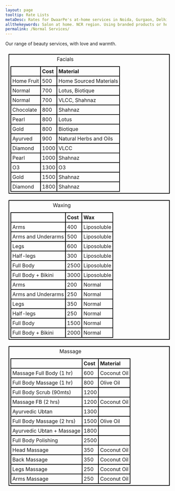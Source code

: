 ```yaml
---
layout: page
tooltip: Rate Lists 
metaDesc: Rates for DwaarPe's at-home services in Noida, Gurgaon, Delhi, Ghaziabad, Faridabad; facials, waxing, massage, pedicure, manicure; including our Ayurvedic products-based services
allthekeywords: Salon at home. NCR region. Using branded products or home-made Ayurvedic products. 
permalink: /Normal Services/
---
```


Our range of beauty services, with love and warmth.
<style>
table, th, td {
   border: 2px solid black;
   border-collapse: collapse;
   padding: 4px;
}
table {
   margin: 10px;
   float: left;
}
th {
   text-align: left;
}
</style>
<table>
   <caption>Facials</caption>
   <tr>
      <th></th>
      <th>Cost</th>
      <th>Material</th>
   </tr>
   <tr>
      <td>Home Fruit</td>
      <td>500</td>
      <td>Home Sourced Materials</td>
   </tr>
   <tr>
      <td>Normal</td>
      <td>700</td>
      <td>Lotus, Biotique</td>
   </tr>
   <tr>
      <td>Normal</td>
      <td>700</td>
      <td>VLCC, Shahnaz</td>
   </tr>
   <tr>
      <td>Chocolate</td>
      <td>800</td>
      <td>Shahnaz</td>
   </tr>
   <tr>
      <td>Pearl</td>
      <td>800</td>
      <td>Lotus</td>
   </tr>
   <tr>
      <td>Gold</td>
      <td>800</td>
      <td>Biotique</td>
   </tr>
   <tr>
      <td>Ayurved</td>
      <td>900</td>
      <td>Natural Herbs and Oils</td>
   </tr>
   <tr>
      <td>Diamond</td>
      <td>1000</td>
      <td>VLCC</td>
   </tr>
   <tr>
      <td>Pearl</td>
      <td>1000</td>
      <td>Shahnaz</td>
   </tr>
   <tr>
      <td>O3</td>
      <td>1300</td>
      <td>O3</td>
   </tr>
   <tr>
      <td>Gold</td>
      <td>1500</td>
      <td>Shahnaz</td>
   </tr>
   <tr>
      <td>Diamond</td>
      <td>1800</td>
      <td>Shahnaz</td>
   </tr>
</table>
<table>
   <caption>Waxing</caption>
   <tr>
      <th></th>
      <th>Cost</th>
      <th>Wax</th>
   </tr>
   <tr>
      <td>Arms</td>
      <td>400</td>
      <td>Liposoluble</td>
   </tr>
   <tr>
      <td>Arms and Underarms</td>
      <td>500</td>
      <td>Liposoluble</td>
   </tr>
   <tr>
      <td>Legs</td>
      <td>600</td>
      <td>Liposoluble</td>
   </tr>
   <tr>
      <td>Half-legs</td>
      <td>300</td>
      <td>Liposoluble</td>
   </tr>
   <tr>
      <td>Full Body</td>
      <td>2500</td>
      <td>Liposoluble</td>
   </tr>
   <tr>
      <td>Full Body + Bikini</td>
      <td>3000</td>
      <td>Liposoluble</td>
   </tr>
   <tr>
      <td>Arms</td>
      <td>200</td>
      <td>Normal</td>
   </tr>
   <tr>
      <td>Arms and Underarms</td>
      <td>250</td>
      <td>Normal</td>
   </tr>
   <tr>
      <td>Legs</td>
      <td>350</td>
      <td>Normal</td>
   </tr>
   <tr>
      <td>Half-legs</td>
      <td>250</td>
      <td>Normal</td>
   </tr>
   <tr>
      <td>Full Body</td>
      <td>1500</td>
      <td>Normal</td>
   </tr>
   <tr>
      <td>Full Body + Bikini</td>
      <td>2000</td>
      <td>Normal</td>
   </tr>
</table>
<table>
   <caption>Massage</caption>
   <tr>
      <th></th>
      <th>Cost</th>
      <th>Material</th>
   </tr>
   <tr>
      <td>Massage Full Body (1 hr)</td>
      <td>600</td>
      <td>Coconut Oil</td>
   </tr>
   <tr>
      <td>Full Body Massage (1 hr)</td>
      <td>800</td>
      <td>Olive Oil</td>
   </tr>
   <tr>
      <td>Full Body Scrub (90mts)</td>
      <td>1200</td>
      <td></td>
   </tr>
   <tr>
      <td>Massage FB (2 hrs)</td>
      <td>1200</td>
      <td>Coconut Oil</td>
   </tr>
   <tr>
      <td>Ayurvedic Ubtan</td>
      <td>1300</td>
      <td></td>
   </tr>
   <tr>
      <td>Full Body Massage (2 hrs)</td>
      <td>1500</td>	
      <td>Olive Oil</td>
   </tr>
   <tr>
      <td>Ayurvedic Ubtan + Massage</td>
      <td>1800</td>
      <td></td>
   </tr>
   <tr>
      <td>Full Body Polishing</td>
      <td>2500</td>
      <td></td>
   </tr>
   <tr>
      <td>Head Massage</td>
      <td>350</td>
      <td>Coconut Oil</td>
   </tr>
   <tr>
      <td>Back Massage</td>
      <td>350</td>
      <td>Coconut Oil</td>
   </tr>
   <tr>
      <td>Legs Massage</td>
      <td>250</td>
      <td>Coconut Oil</td>
   </tr>
   <tr>
      <td>Arms Massage</td>
      <td>250</td>
      <td>Coconut Oil</td>
   </tr>
</table>
<div class="clearfix"></div>
